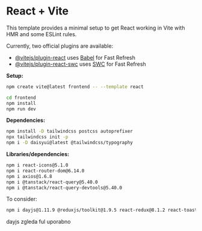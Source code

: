 # React + Vite

This template provides a minimal setup to get React working in Vite with HMR and some ESLint rules.

Currently, two official plugins are available:

- [@vitejs/plugin-react](https://github.com/vitejs/vite-plugin-react/blob/main/packages/plugin-react/README.md) uses [Babel](https://babeljs.io/) for Fast Refresh
- [@vitejs/plugin-react-swc](https://github.com/vitejs/vite-plugin-react-swc) uses [SWC](https://swc.rs/) for Fast Refresh

**Setup:**

```sh
npm create vite@latest frontend -- --template react

cd frontend
npm install
npm run dev
```

**Dependencies:**

```sh
npm install -D tailwindcss postcss autoprefixer
npx tailwindcss init -p
npm i -D daisyui@latest @tailwindcss/typography
```

**Libraries/dependencies:**

```sh
npm i react-icons@5.1.0
npm i react-router-dom@6.14.0
npm i axios@1.6.8
npm i @tanstack/react-query@5.40.0
npm i @tanstack/react-query-devtools@5.40.0
```

To consider:

```sh
npm i dayjs@1.11.9 @reduxjs/toolkit@1.9.5 react-redux@8.1.2 react-toastify@9.1.3
```

dayjs zgleda ful uporabno
